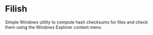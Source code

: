 # Filish
Simple Windows utility to compute hash checksums for files and check them using the Windows Explorer context menu
